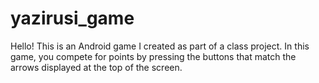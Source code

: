 # yazirusi_game
Hello! This is an Android game I created as part of a class project. In this game, you compete for points by pressing the buttons that match the arrows displayed at the top of the screen.
